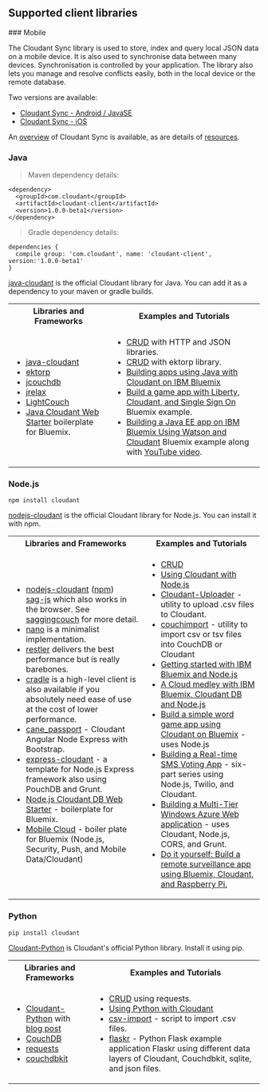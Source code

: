 ## Supported client libraries
<div id="supported"></div>
### Mobile

The Cloudant Sync library is used to store, index and query local JSON data on a mobile device.
It is also used to synchronise data between many devices.
Synchronisation is controlled by your application.
The library also lets you manage and resolve conflicts easily,
both in the local device or the remote database.

Two versions are available:

- <a target="_blank" href="https://github.com/cloudant/sync-android">Cloudant Sync - Android / JavaSE</a>
- <a target="_blank" href="https://github.com/cloudant/CDTDatastore">Cloudant Sync - iOS</a>

An <a target="_blank" href="https://cloudant.com/product/cloudant-features/sync/">overview</a> of Cloudant Sync is available,
as are details of <a target="_blank" href="https://cloudant.com/cloudant-sync-resources/">resources</a>.

### Java

> Maven dependency details:

```
<dependency>
  <groupId>com.cloudant</groupId>
  <artifactId>cloudant-client</artifactId> 
  <version>1.0.0-beta1</version>
</dependency>
```

> Gradle dependency details:

```
dependencies {
  compile group: 'com.cloudant', name: 'cloudant-client', version:'1.0.0-beta1'
}
```

<a target="_blank" href="https://github.com/cloudant/java-cloudant">java-cloudant</a> is the official Cloudant library for Java. You can add it as a dependency to your maven or gradle builds.

<table>
<tr>
<th>Libraries and Frameworks</th>
<th>Examples and Tutorials</th>
</tr>
<tr>
<td><ul><li><a target="_blank" href="https://github.com/cloudant/java-cloudant">java-cloudant</a></li>
<li><a target="_blank" href="http://code.google.com/p/ektorp/">ektorp</a></li>
<li><a target="_blank" href="http://code.google.com/p/jcouchdb/">jcouchdb</a></li>
<li><a target="_blank" href="https://github.com/isterin/jrelax">jrelax</a></li>
<li><a target="_blank" href="http://www.lightcouch.org/">LightCouch</a></li>
<li><a target="_blank" href="https://ace.ng.bluemix.net/#/store/cloudOEPaneId=store&appTemplateGuid=CloudantJavaBPTemplate&fromCatalog=true">Java Cloudant Web Starter</a> boilerplate for Bluemix.</li></ul>
</td>
<td><ul><li><a target="_blank" href="https://github.com/cloudant/haengematte/tree/master/java">CRUD</a> with HTTP and JSON libraries.</li>
<li><a target="_blank" href="https://github.com/cloudant/haengematte/tree/master/java/CrudWithEktorp">CRUD</a> with ektorp library.</li>
<li><a target="_blank" href="https://cloudant.com/blog/building-apps-using-java-with-cloudant-on-ibm-bluemix/">Building apps using Java with Cloudant on IBM Bluemix</a></li>
<li><a target="_blank" href="http://www.ibm.com/developerworks/cloud/library/cl-multiservicegame-app/index.html?ca=drs-">Build a game app with Liberty, Cloudant, and Single Sign On</a> Bluemix example.</li>
<li><a target="_blank" href="https://developer.ibm.com/bluemix/2014/10/17/building-java-ee-app-ibm-bluemix-using-watson-cloudant/">Building a Java EE app on IBM Bluemix Using Watson and Cloudant</a> Bluemix example along with <a target="_blank" href="https://www.youtube.com/watch?feature=youtu.be&v=9AFMY6m0LIU&app=desktop">YouTube video</a>.</li></ul>
</td>
</tr>
</table>

### Node.js

```
npm install cloudant
```

<a target="_blank" href="https://github.com/cloudant/nodejs-cloudant">nodejs-cloudant</a> is the official Cloudant library for Node.js. You can install it with npm.

<table>
<tr>
<th>Libraries and Frameworks</th>
<th>Examples and Tutorials</th>
</tr>
<tr>
<td>
<ul>
<li>
<a target="_blank" href="https://github.com/cloudant/nodejs-cloudant">nodejs-cloudant</a> (<a target="_blank" href="https://www.npmjs.org/package/cloudant">npm</a>)</li>
<a target="_blank" href="https://github.com/sbisbee/sag-js">sag-js</a> which also works in the browser. See <a target="_blank" href="http://www.saggingcouch.com/">saggingcouch</a> for more detail.</li>
<li>
<a target="_blank" href="https://github.com/dscape/nano">nano</a> is a minimalist implementation.</li>
<li>
<a target="_blank" href="https://github.com/danwrong/restler">restler</a> delivers the best performance but is really barebones.</li>
<li>
<a target="_blank" href="http://cloudhead.io/cradle">cradle</a> is a high-level client is also available if you absolutely need ease of use at the cost of lower performance.</li>
<li><a target="_blank" href="https://github.com/ddemichele/cane_passport">cane_passport</a> - Cloudant Angular Node Express with Bootstrap.</li>
<li><a target="_blank" href="https://github.com/cloudant-labs/express-cloudant">express-cloudant</a> - a template for Node.js Express framework also using PouchDB and Grunt.</li>
<li><a target="_blank" href="https://ace.ng.bluemix.net/#/store/cloudOEPaneId=store&appTemplateGuid=nodejscloudantbp&fromCatalog=true">Node.js Cloudant DB Web Starter</a> - boilerplate for Bluemix.</li>
<li><a target="_blank" href="https://ace.ng.bluemix.net/#/store/cloudOEPaneId=store&appTemplateGuid=mobileBackendStarter&fromCatalog=true">Mobile Cloud</a> - boiler plate for Bluemix (Node.js, Security, Push, and Mobile Data/Cloudant)</li>
</ul>
</td>
<td>
<ul>
<li><a target="_blank" href="https://github.com/cloudant/haengematte/tree/master/nodejs">CRUD</a></li>
<li><a target="_blank" href="https://cloudant.com/blog/using-cloudant-with-node-js/">Using Cloudant with Node.js</a></li>
<li><a target="_blank" href="https://github.com/garbados/Cloudant-Uploader">Cloudant-Uploader</a> - utility to upload .csv files to Cloudant.</li>
<li><a target="_blank" href="https://github.com/glynnbird/couchimport">couchimport</a> - utility to import csv or tsv files into CouchDB or Cloudant</li>
<li><a target="_blank" href="http://thoughtsoncloud.com/2014/07/getting-started-ibm-bluemix-node-js/">Getting started with IBM Bluemix and Node.js</a></li>
<li><a target="_blank" href="https://gigadom.wordpress.com/2014/08/15/a-cloud-medley-with-ibm-bluemix-cloudant-db-and-node-js/">A Cloud medley with IBM Bluemix, Cloudant DB and Node.js</a></li>
<li><a target="_blank" href="http://www.ibm.com/developerworks/cloud/library/cl-guesstheword-app/index.html?ca=drs-">Build a simple word game app using Cloudant on Bluemix</a> - uses Node.js</li>
<li><a target="_blank" href="https://www.twilio.com/blog/2012/09/building-a-real-time-sms-voting-app-part-1-node-js-couchdb.html">Building a Real-time SMS Voting App</a> - six-part series using Node.js, Twilio, and Cloudant.</li>
<li><a target="_blank" href="http://msopentech.com/blog/2013/12/19/tutorial-building-multi-tier-windows-azure-web-application-use-cloudants-couchdb-service-node-js-cors-grunt-2/">Building a Multi-Tier Windows Azure Web application</a> - uses Cloudant, Node.js, CORS, and Grunt.</li>
<li><a target="_blank" href="http://www.ibm.com/developerworks/library/ba-remoteservpi-app/index.html">Do it yourself: Build a remote surveillance app using Bluemix, Cloudant, and Raspberry Pi.</a></li>
</ul>
</td>
</tr>
</table>

### Python

```
pip install cloudant
```

[Cloudant-Python](https://github.com/cloudant-labs/cloudant-python) is Cloudant's official Python library. Install it using pip.

<table>
<tr>
<th>Libraries and Frameworks</th>
<th>Examples and Tutorials</th>
</tr>
<tr>
<td>
<ul>
<li><a href="https://github.com/cloudant-labs/cloudant-python">Cloudant-Python</a> with <a href="https://github.com/cloudant-labs/cloudant-python">blog post</a></li>
<li><a href="http://pythonhosted.org/CouchDB/">CouchDB</a></li>
<li><a href="http://docs.python-requests.org/en/latest/">requests</a></li>
<li><a href="http://couchdbkit.org/">couchdbkit</a></li>
</ul>
</td>
<td>
<ul>
<li><a href="https://github.com/cloudant/haengematte/tree/master/python">CRUD</a> using requests.</li>
<li><a href="https://cloudant.com/blog/using-python-with-cloudant/">Using Python with Cloudant</a></li>
<li><a href="https://github.com/claudiusli/csv-import">csv-import</a> - script to import .csv files.</li>
<li><a href="https://github.com/michaelbreslin/flaskr">flaskr</a> - Python Flask example application Flaskr using different data layers of Cloudant, Couchdbkit, sqlite, and json files.</li>
</ul>
</td>
</tr>
</table>
